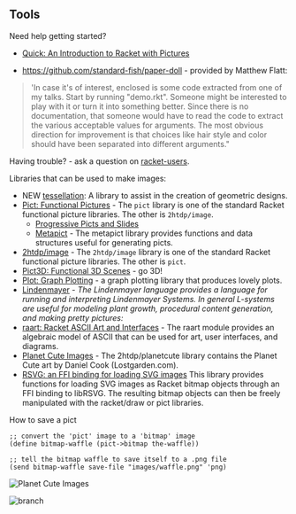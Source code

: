 

## Tools

Need help getting started?  
* [Quick: An Introduction to Racket with Pictures](https://docs.racket-lang.org/quick/) 

* <https://github.com/standard-fish/paper-doll> - provided by Matthew Flatt:
> 'In case it's of interest, enclosed is some code extracted from one of my talks. Start by running "demo.rkt". Someone might be interested to play with it or turn it into something better. Since there is no documentation, that someone would have to read the code to extract the various acceptable values for arguments. The most obvious direction for improvement is that choices like hair style and color should have been separated into different arguments."

Having trouble? - ask a question on [racket-users]().

Libraries that can be used to make images:
* NEW [tessellation](https://pkgs.racket-lang.org/package/tessellation): A library to assist in the creation of geometric designs. 
* [Pict: Functional Pictures](https://docs.racket-lang.org/pict/) - The `pict` library is one of the standard Racket functional picture libraries. The other is `2htdp/image`.
  * [Progressive Picts and Slides](https://docs.racket-lang.org/ppict/index.html) 
  * [Metapict](https://docs.racket-lang.org/metapict/)   - The metapict library provides functions and data structures useful for generating picts. 
* [2htdp/image](https://docs.racket-lang.org/teachpack/2htdpimage.html) - The `2htdp/image` library is one of the standard Racket functional picture libraries. The other is `pict`.
* [Pict3D: Functional 3D Scenes](https://docs.racket-lang.org/pict3d) - go 3D!
* [Plot: Graph Plotting](https://docs.racket-lang.org/plot/) - a graph plotting library that produces lovely plots.
* [Lindenmayer](https://docs.racket-lang.org/lindenmayer) - _The Lindenmayer language provides a language for running and interpreting Lindenmayer Systems. In general L-systems are useful for modeling plant growth, procedural content generation, and making pretty pictures:_
* [raart: Racket ASCII Art and Interfaces](https://docs.racket-lang.org/raart/index.html) - The raart module provides an algebraic model of ASCII that can be used for art, user interfaces, and diagrams.
* [Planet Cute Images](https://docs.racket-lang.org/teachpack/2htdpPlanet_Cute_Images.html) - The 2htdp/planetcute library contains the Planet Cute art by Daniel Cook (Lostgarden.com).
* [RSVG: an FFI binding for loading SVG images](https://docs.racket-lang.org/rsvg/) This library provides functions for loading SVG images as Racket bitmap objects through an FFI binding to libRSVG. The resulting bitmap objects can then be freely manipulated with the racket/draw or pict libraries.


How to save a pict
```
;; convert the 'pict' image to a 'bitmap' image
(define bitmap-waffle (pict->bitmap the-waffle))

;; tell the bitmap waffle to save itself to a .png file
(send bitmap-waffle save-file "images/waffle.png" 'png)
```


![Planet Cute Images](https://docs.racket-lang.org/teachpack/pict.png)

![branch](https://docs.racket-lang.org/lindenmayer/pict.png)
